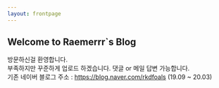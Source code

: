 ```yaml
---
layout: frontpage
---
```


## Welcome to Raemerrr`s Blog

방문하신걸 환영합니다.\
부족하지만 꾸준하게 업로드 하겠습니다. 댓글 or 메일 답변 가능합니다.\
기존 네이버 블로그 주소 : https://blog.naver.com/rkdfoals (19.09 ~ 20.03)
